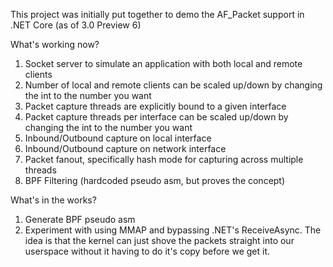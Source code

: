 This project was initially put together to demo the AF_Packet support in .NET Core (as of 3.0 Preview 6)

What's working now?
1. Socket server to simulate an application with both local and remote clients
2. Number of local and remote clients can be scaled up/down by changing the int to the number you want
3. Packet capture threads are explicitly bound to a given interface
4. Packet capture threads per interface can be scaled up/down by changing the int to the number you want
5. Inbound/Outbound capture on local interface
6. Inbound/Outbound capture on network interface
7. Packet fanout, specifically hash mode for capturing across multiple threads
8. BPF Filtering (hardcoded pseudo asm, but proves the concept)

What's in the works?
1. Generate BPF pseudo asm
2. Experiment with using MMAP and bypassing .NET's ReceiveAsync.  The idea is that the kernel can just shove the packets straight into our userspace without it having to do it's copy before we get it.
